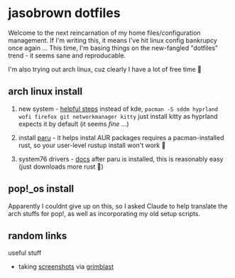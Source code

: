 # jasobrown dotfiles 

Welcome to the next reincarnation of my home files/configuration management.
If I'm writing this, it means I've hit linux config bankrupcy once again ...
This time, I'm basing things on the new-fangled "dotfiles" trend - it seems sane
and reproducable.

I'm also trying out arch linux, cuz clearly I have a lot of free time :shrug:

## arch linux install

1. new system - [helpful steps](https://linuxiac.com/arch-linux-install/)
instead of kde, `pacman -S sddm hyprland wofi firefox git networkmanager kitty`
just install kitty as hyprland expects it by default (it seems _fine_ ...)

2. install [paru](https://github.com/Morganamilo/paru) - it helps instal AUR packages
requires a pacman-installed rust, so your user-level rustup install won't work :facepalm:

3. system76 drivers - [docs](https://support.system76.com/articles/system76-driver/#arch---using-an-aur-helper)
after paru is installed, this is reasonably easy (just downloads more rust :shrug:)

## pop!_os install

Apparently I couldnt give up on this, so I asked Claude to help translate the arch stuffs for pop!,
as well as incorporating my old setup scripts.

## random links
useful stuff

* taking [screenshots](https://itsfoss.com/taking-screenshots-hyprland) via [grimblast](https://github.com/hyprwm/contrib/blob/main/grimblast/grimblast)
